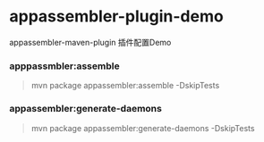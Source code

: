 # appassembler-plugin-demo
appassembler-maven-plugin 插件配置Demo

### apppassmbler:assemble
> mvn package appassembler:assemble  -DskipTests

### appassembler:generate-daemons
> mvn package appassembler:generate-daemons   -DskipTests